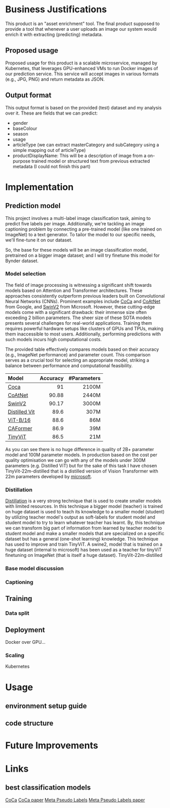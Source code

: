 # Business Justifications
This product is an "asset enrichment" tool.  The final product supposed to provide a tool that whenever a user uploads an
image our system would enrich it with extracting (predicting) metadata. 
## Proposed usage
Proposed usage for this product is a scalable microservice, managed by Kubernetes, that leverages GPU-enhanced VMs to run 
Docker images of  our prediction service. This service will accept images in various formats (e.g., JPG, PNG) and return metadata as JSON.
## Output format
This output format is based on the provided (test) dataset and my analysis over it. These are fields that we can predict:
- gender
- baseColour
- season
- usage
- articleType (we can extract masterCategory and subCategory using a simple mapping out of articleType)
- productDisplayName: This will be a description of image from a on-purpose trained model or structured text from previous extracted metadata (I could not finish this part)

# Implementation
## Prediction model
This project involves a multi-label image classification task, aiming to predict five labels per image. Additionally, 
we're tackling an image captioning problem by connecting a pre-trained model (like one trained on ImageNet) to a text 
generator. To tailor the model to our specific needs, we'll fine-tune it on our dataset.

So, the base for these models will be an image classification model, pretrained on a bigger image dataset; and I will
try finetune this model for Bynder dataset.

### Model selection
The field of image processing is witnessing a significant shift towards models based on Attention and Transformer 
architectures. These approaches consistently outperform previous leaders built on Convolutional Neural Networks (CNNs). 
Prominent examples include [CoCa](https://arxiv.org/pdf/2205.01917v2) and [CoAtNet](https://arxiv.org/pdf/2106.04803v2)
from Google, and [SwinV2](https://arxiv.org/pdf/2111.09883v2) from Microsoft. However, these cutting-edge models 
come with a significant drawback: their immense size often exceeding 2 billion parameters. The sheer size of these SOTA 
models presents several challenges for real-world applications. Training them requires powerful hardware setups like 
clusters of GPUs and TPUs, making them inaccessible to most users. Additionally, performing predictions with such models 
incurs high computational costs.

The provided table effectively compares models based on their accuracy 
(e.g., ImageNet performance) and parameter count. This comparison serves as a crucial tool for selecting an appropriate 
model, striking a balance between performance and computational feasibility.

| Model           | Accuracy | #Parameters |
| :--------       |---------:|------------:|
| [Coca](https://arxiv.org/pdf/2205.01917v2)            |       91 |       2100M |
| [CoAtNet](https://arxiv.org/pdf/2106.04803v2)         |    90.88 |       2440M |
| [SwinV2](https://arxiv.org/pdf/2111.09883v2)          |    90.17 |       3000M |
| [Distilled Vit](https://arxiv.org/pdf/2302.05442v1)   |     89.6 |        307M |
| [ViT-B/16](https://arxiv.org/pdf/2302.05442v1)        |     88.6 |         86M |
| [CAFormer](https://arxiv.org/pdf/2210.13452v3)        |     86.9 |         39M |
| [TinyViT](https://arxiv.org/pdf/2207.10666v1)         |     86.5 |         21M |

As you can see there is no huge difference in quality of 2B+ parameter model and 100M parameter models. 
In production based on the cost per quality optimisation we can go with any of the models under 300M parameters (e.g. Distilled ViT)
but for the sake of this task I have chosen TinyVit-22m-distilled that is a distilled version of Vision Transformer 
with 22m parameters developed by [microsoft](https://github.com/microsoft/Cream/tree/main/TinyViT). 

### Distillation
[Distillation](https://arxiv.org/abs/1503.02531) is a very strong technique that is used to create smaller models with 
limited resources. In this technique a bigger model (teacher) is trained on huge dataset is used to teach its knowledge
to a smaller model (student) by utilizing teacher model's output as soft-labels for student model and student model to 
try to learn whatever teacher has learnt. By, this technique we can transform big part of information from learned by teacher model
to student model and make a smaller models that are specialized on a specific dataset but has a general (one-shot learning) knowledge.
This technique has used to improve and train TinyViT. A swine2, model that is trained on a huge dataset (internal to microsoft) has been 
used as a teacher for tinyViT finetuning on ImageNet (that is itself a huge dataset). TinyVit-22m-distilled 


### Base model discussion
### Captioning
## Training
### Data split
### 
## Deployment
Docker over GPU...
### Scaling
Kubernetes

# Usage
## environment setup guide
## code structure
# Future Improvements

# Links
## best classification models
[CoCa](https://paperswithcode.com/paper/coca-contrastive-captioners-are-image-text)
[CoCa paper](https://arxiv.org/pdf/2205.01917v2)
[Meta Pseudo Labels](https://paperswithcode.com/paper/meta-pseudo-labels)
[Meta Pseudo Labels paper](https://arxiv.org/pdf/2003.10580v4)